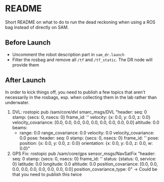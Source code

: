 # README

Short README on what to do to run the dead reckoning when using a ROS bag instead of directly on SAM.

## Before Launch
- Uncomment the robot description part in `sam_dr.launch`
- Filter the rosbag and remove all `/tf` and `/tf_static`. The DR node will provide them

## After Launch
In order to kick things off, you need to publish a few topics that aren't necessarily in the rosbags, esp.
when collecting them in the lab rather than underwater.

1. DVL: 
    rostopic pub /sam/core/dvl smarc_msgs/DVL "header:
    seq: 0
    stamp: {secs: 0, nsecs: 0}
    frame_id: ''
    velocity: {x: 0.0, y: 0.0, z: 0.0}
    velocity_covariance: [0.0, 0.0, 0.0, 0.0, 0.0, 0.0, 0.0, 0.0, 0.0]
    altitude: 0.0
    beams:
    - range: 0.0
    range_covariance: 0.0
    velocity: 0.0
    velocity_covariance: 0.0
    pose:
        header:
        seq: 0
        stamp: {secs: 0, nsecs: 0}
        frame_id: ''
        pose:
        position: {x: 0.0, y: 0.0, z: 0.0}
        orientation: {x: 0.0, y: 0.0, z: 0.0, w: 0.0}"
2. GPS Fix:
    rostopic pub /sam/core/gps sensor_msgs/NavSatFix "header:
    seq: 0
    stamp: {secs: 0, nsecs: 0}
    frame_id: ''
    status: {status: 0, service: 0}
    latitude: 0.0
    longitude: 0.0
    altitude: 0.0
    position_covariance: [0.0, 0.0, 0.0, 0.0, 0.0, 0.0, 0.0, 0.0, 0.0]
    position_covariance_type: 0"
-> Could be that you need to publish this twice
